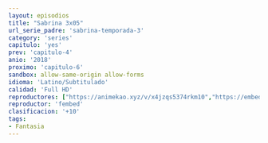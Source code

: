 ```yaml
---
layout: episodios
title: "Sabrina 3x05"
url_serie_padre: 'sabrina-temporada-3'
category: 'series'
capitulo: 'yes'
prev: 'capitulo-4'
anio: '2018'
proximo: 'capitulo-6'
sandbox: allow-same-origin allow-forms
idioma: 'Latino/Subtitulado'
calidad: 'Full HD'
reproductores: ["https://animekao.xyz/v/x4jzqs5374rkm10","https://embed.mystream.to/tta6twl8rcs4","https://feurl.com/v/j60qqcdqy25-pw1","https://player.premiumstream.live/player.php?id=NjAz&sub=https://sub.cuevana2.io/vtt-sub/sub7/El.mundo.oculto.de.sabrina.S03E05.vtt"]
reproductor: 'fembed'
clasificacion: '+10'
tags:
- Fantasia
---
```












